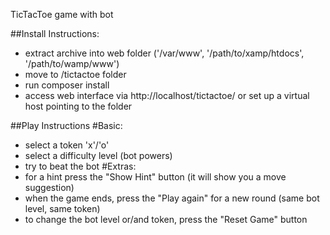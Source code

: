 
TicTacToe game with bot


##Install Instructions:
- extract archive into web folder ('/var/www', '/path/to/xamp/htdocs', '/path/to/wamp/www')
- move to /tictactoe folder
- run composer install
- access web interface via http://localhost/tictactoe/ or set up a virtual host pointing to the folder

##Play Instructions 
#Basic:
- select a token 'x'/'o'
- select a difficulty level (bot powers)
- try to beat the bot
#Extras:
- for a hint press the "Show Hint" button (it will show you a move suggestion)
- when the game ends, press the "Play again" for a new round (same bot level, same token)
- to change the bot level or/and token, press the "Reset Game" button
